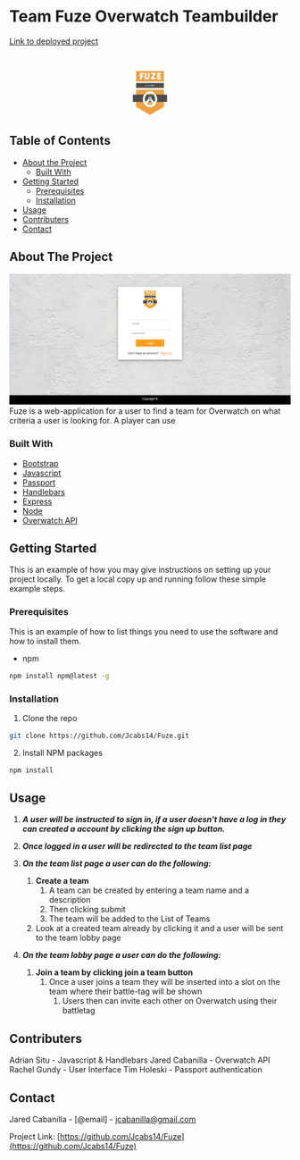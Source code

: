 # Team Fuze Overwatch Teambuilder

[Link to deployed project](https://fuzeteam.herokuapp.com/signin)

<!-- PROJECT LOGO -->
<br />
<p align="center">
  <a>
    <img src="public/image/FUZE2.png" alt="Logo" width="80" height="80">
  </a>
</p>



<!-- TABLE OF CONTENTS -->
## Table of Contents

* [About the Project](#about-the-project)
  * [Built With](#built-with)
* [Getting Started](#getting-started)
  * [Prerequisites](#prerequisites)
  * [Installation](#installation)
* [Usage](#usage)
* [Contributers](#contributers)
* [Contact](#contact)

<!-- ABOUT THE PROJECT -->
## About The Project

![FUZE](public/image/sign-in.png)
Fuze is a web-application for a user to find a team for Overwatch on what criteria a user is looking for.
A player can use 

### Built With
* [Bootstrap](https://getbootstrap.com)
* [Javascript](https://www.javascript.com/)
* [Passport](http://www.passportjs.org/)
* [Handlebars](https://handlebarsjs.com/)
* [Express](https://expressjs.com/)
* [Node](https://nodejs.org/en/)
* [Overwatch API](https://ow-api.com)

<!-- GETTING STARTED -->
## Getting Started

This is an example of how you may give instructions on setting up your project locally.
To get a local copy up and running follow these simple example steps.

### Prerequisites

This is an example of how to list things you need to use the software and how to install them.
* npm
```sh
npm install npm@latest -g
```

### Installation

1. Clone the repo
```sh
git clone https://github.com/Jcabs14/Fuze.git
```
2. Install NPM packages
```sh
npm install
```
<!-- USAGE EXAMPLES -->
## Usage

1. ***A user will be instructed to sign in, if a user doesn't have a log in they can created a account by clicking the sign up button.***

2. ***Once logged in a user will be redirected to the team list page***

3. ***On the team list page a user can do the following:***
    1. **Create a team**
        1. A team can be created by entering a team name and a description
        2. Then clicking submit
        3. The team will be added to the List of Teams
    2. Look at a created team already by clicking it and a user will be sent to the team lobby page

4. ***On the team lobby page a user can do the following:***
    1. **Join a team by clicking join a team button**
        1. Once a user joins a team they will be inserted into a slot on the team where their battle-tag will be shown
            1. Users then can invite each other on Overwatch using their battletag

<!-- CONTRIBUTERS -->
## Contributers

Adrian Situ - Javascript & Handlebars
Jared Cabanilla - Overwatch API
Rachel Gundy - User Interface
Tim Holeski - Passport authentication


<!-- CONTACT -->
## Contact

Jared Cabanilla - [@email] - jcabanilla@gmail.com

Project Link: [https://github.com/Jcabs14/Fuze](https://github.com/Jcabs14/Fuze)




